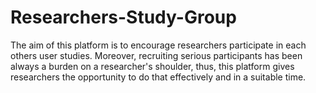 # Researchers-Study-Group
The aim of this platform is to encourage researchers participate in each others
        user studies. Moreover, recruiting serious participants has been always a burden on
        a researcher's shoulder, thus, this platform gives researchers the opportunity
        to do that effectively and in a suitable time.
